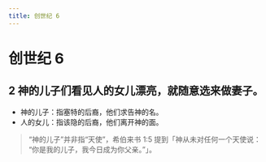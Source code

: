 ```yaml
---
title: 创世纪 6
---
```


# 创世纪 6

## 2 神的儿子们看见人的女儿漂亮，就随意选来做妻子。

- 神的儿子：指塞特的后裔，他们求告神的名。
- 人的女儿：指该隐的后裔，他们离开神的面。

> “神的儿子”并非指“天使”，希伯来书 1:5 提到「神从未对任何一个天使说： “你是我的儿子，我今日成为你父亲。”」。

